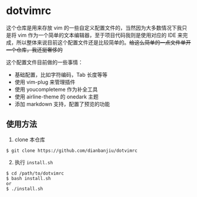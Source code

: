 # dotvimrc

这个仓库是用来存放 vim 的一些自定义配置文件的，当然因为大多数情况下我只是将 vim 作为一个简单的文本编辑器，至于项目代码我则是使用对应的 IDE 来完成，所以整体来说目前这个配置文件还是比较简单的。~~给这么简单的一点文件单开一个仓库，我还挺奢侈的~~  

这个配置文件目前做的一些事情：  
- 基础配置，比如字符编码，Tab 长度等等
- 使用 vim-plug 来管理插件
- 使用 youcompleteme 作为补全工具
- 使用 airline-theme 的 onedark 主题
- 添加 markdown 支持，配置了预览的功能

## 使用方法
1. clone 本仓库
```shell
$ git clone https://github.com/dianbanjiu/dotvimrc
```
2. 执行 `install.sh`
```shell
$ cd /path/to/dotvimrc
$ bash install.sh
or
$ ./install.sh
```
